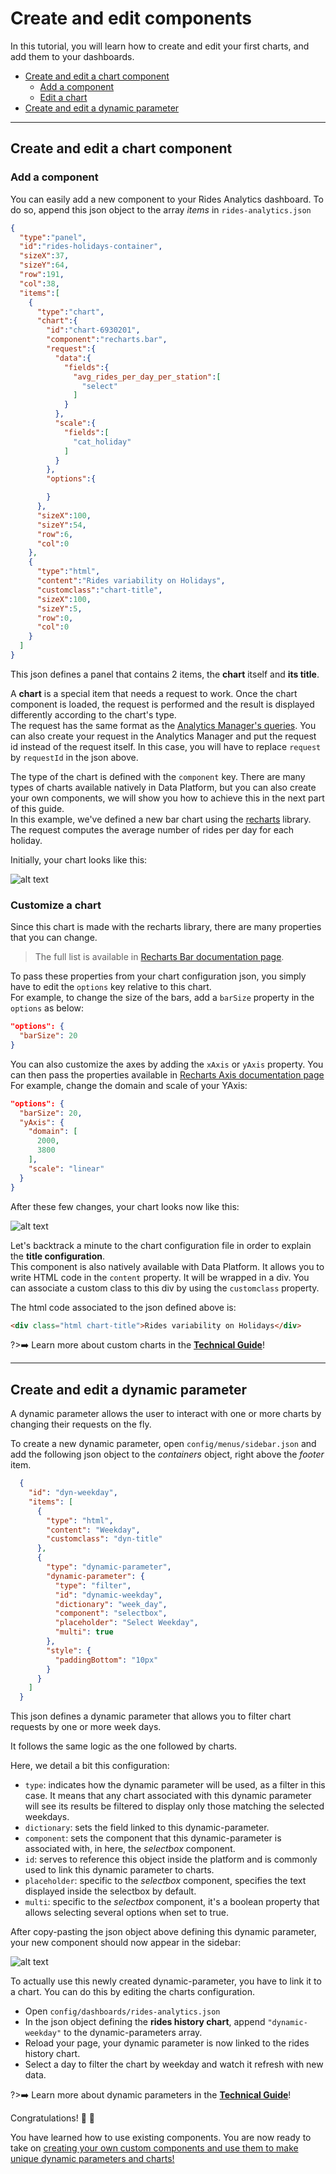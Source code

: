 # Create and edit components

In this tutorial, you will learn how to create and edit your first charts, and add them to your dashboards.

* [Create and edit a chart component](en/getting-further/app-dev/component?id=create-and-edit-a-chart-component)
  * [Add a component](en/getting-further/app-dev/component?id=add-a-component)
  * [Edit a chart](en/getting-further/app-dev/component?id=customize-a-chart)
* [Create and edit a dynamic parameter](en/getting-further/app-dev/component?id=create-and-edit-a-dynamic-parameter)

---
## Create and edit a chart component
### Add a component

You can easily add a new component to your Rides Analytics dashboard.
To do so, append this json object to the array *items* in `rides-analytics.json`

```json
{
  "type":"panel",
  "id":"rides-holidays-container",
  "sizeX":37,
  "sizeY":64,
  "row":191,
  "col":38,
  "items":[
    {
      "type":"chart",
      "chart":{
        "id":"chart-6930201",
        "component":"recharts.bar",
        "request":{
          "data":{
            "fields":{
              "avg_rides_per_day_per_station":[
                "select"
              ]
            }
          },
          "scale":{
            "fields":[
              "cat_holiday"
            ]
          }
        },
        "options":{

        }
      },
      "sizeX":100,
      "sizeY":54,
      "row":6,
      "col":0
    },
    {
      "type":"html",
      "content":"Rides variability on Holidays",
      "customclass":"chart-title",
      "sizeX":100,
      "sizeY":5,
      "row":0,
      "col":0
    }
  ]
}
```

This json defines a panel that contains 2 items, the **chart** itself and **its title**.  

A **chart** is a special item that needs a request to work. Once the chart component is loaded, the request is performed and the result is displayed differently according to the chart's type.  
The request has the same format as the [Analytics Manager's queries](/en/product/am/queries/visual). You can also create your request in the Analytics Manager and put the request id instead of the request itself. In this case, you will have to replace `request` by `requestId` in the json above.  

The type of the chart is defined with the `component` key. There are many types of charts available natively in Data Platform, but you can also create your own components, we will show you how to achieve this in the next part of this guide.  
In this example, we've defined a new bar chart using the [recharts](https://recharts.org/en-US/) library. The request computes the average number of rides per day for each holiday.  

Initially, your chart looks like this:

![alt text](picts/recharts-bar-example.png "Recharts Bar example")

### Customize a chart

Since this chart is made with the recharts library, there are many properties that you can change. 

> The full list is available in [Recharts Bar documentation page](https://recharts.org/en-US/api/BarChart). 
 
To pass these properties from your chart configuration json, you simply have to edit the `options` key relative to this chart.  
For example, to change the size of the bars, add a `barSize` property in the `options` as below:

```json
"options": {
  "barSize": 20
}
```

You can also customize the axes by adding the `xAxis` or  `yAxis` property. You can then pass the properties available in [Recharts Axis documentation page](https://recharts.org/en-US/api/XAxis)  
For example, change the domain and scale of your YAxis:

```json
"options": {
  "barSize": 20,
  "yAxis": {
    "domain": [
      2000,
      3800
    ],
    "scale": "linear"
  }
}
```

After these few changes, your chart looks now like this:

![alt text](picts/recharts-bar-example-2.png "Recharts Bar example 2")

Let's backtrack a minute to the chart configuration file in order to explain the **title configuration**.  
This component is also natively available with Data Platform. It allows you to write HTML code in the `content` property. It will be wrapped in a div. You can associate a custom class to this div by using the `customclass` property.

The html code associated to the json defined above is:

```html
<div class="html chart-title">Rides variability on Holidays</div>
```

?>➡️ Learn more about custom charts in the [**Technical Guide**](en/technical/sdk/app/custom-chart)!

---
## Create and edit a dynamic parameter

A dynamic parameter allows the user to interact with one or more charts by changing their requests on the fly.  

To create a new dynamic parameter, open `config/menus/sidebar.json` and add the following json object to the *containers* object, right above the *footer* item.

```json
  {
    "id": "dyn-weekday",
    "items": [
      {
        "type": "html",
        "content": "Weekday",
        "customclass": "dyn-title"
      },
      {
        "type": "dynamic-parameter",
        "dynamic-parameter": {
          "type": "filter",
          "id": "dynamic-weekday",
          "dictionary": "week_day",
          "component": "selectbox",
          "placeholder": "Select Weekday",
          "multi": true
        },
        "style": {
          "paddingBottom": "10px"
        }
      }
    ]
  }
```

This json defines a dynamic parameter that allows you to filter chart requests by one or more week days.

It follows the same logic as the one followed by charts.

Here, we detail a bit this configuration:
- `type`: indicates how the dynamic parameter will be used, as a filter in this case. It means that any chart associated with this dynamic parameter will see its results be filtered to display only those matching the selected weekdays.
- `dictionary`: sets the field linked to this dynamic-parameter.  
- `component`: sets the component that this dynamic-parameter is associated with, in here, the *selectbox* component.
- `id`: serves to reference this object inside the platform and is commonly used to link this dynamic parameter to charts.
- `placeholder`: specific to the *selectbox* component, specifies the text displayed inside the selectbox by default. 
- `multi`: specific to the *selectbox* component, it's a boolean property that allows selecting several options when set to true.

After copy-pasting the json object above defining this dynamic parameter, your new component should now appear in the sidebar:

![alt text](picts/weekdays-selectbox.png "Weekdays Selectbox")

To actually use this newly created dynamic-parameter, you have to link it to a chart. 
You can do this by editing the charts configuration.

- Open `config/dashboards/rides-analytics.json`
- In the json object defining the **rides history chart**, append `"dynamic-weekday"` to the dynamic-parameters array.
- Reload your page, your dynamic parameter is now linked to the rides history chart. 
- Select a day to filter the chart by weekday and watch it refresh with new data.

?>➡️ Learn more about dynamic parameters in the [**Technical Guide**](en/technical/sdk/app/dynamic_parameters/index)!

Congratulations! 🎊 🎉 

You have learned how to use existing components. You are now ready to take on [creating your own custom components and use them to make unique dynamic parameters and charts!](/en/getting-further/app-dev/extension.md)
